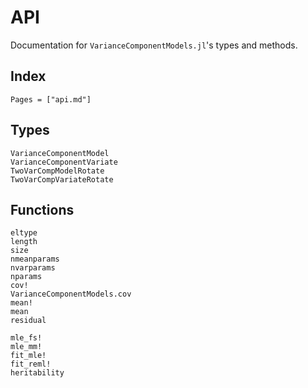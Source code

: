 
# API

Documentation for `VarianceComponentModels.jl`'s types and methods.

## Index

```@index
Pages = ["api.md"]
```

## Types

```@docs
VarianceComponentModel
VarianceComponentVariate
TwoVarCompModelRotate
TwoVarCompVariateRotate
```

## Functions

```@docs
eltype
length
size
nmeanparams
nvarparams
nparams
cov!
VarianceComponentModels.cov
mean!
mean
residual
```

```@docs
mle_fs!
mle_mm!
fit_mle!
fit_reml!
heritability
```
